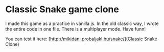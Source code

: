 # Classic Snake game clone

I made this game as a practice in vanilla js. In the old classic way, I wrote the entire code in one file. There is a multiplayer mode.
Have funn!

You can test it here: [http://mikidani.probaljaki.hu/snake/](Classic Snake Clone)

